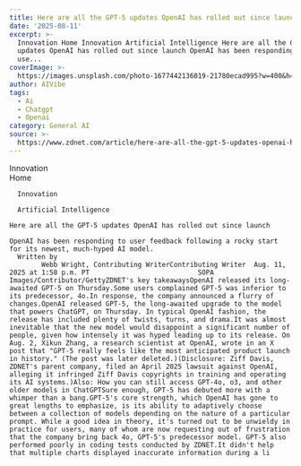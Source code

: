 ```yaml
---
title: Here are all the GPT-5 updates OpenAI has rolled out since launch
date: '2025-08-11'
excerpt: >-
  Innovation Home Innovation Artificial Intelligence Here are all the GPT-5
  updates OpenAI has rolled out since launch OpenAI has been responding to
  use...
coverImage: >-
  https://images.unsplash.com/photo-1677442136019-21780ecad995?w=400&h=200&fit=crop&auto=format
author: AIVibe
tags:
  - Ai
  - Chatgpt
  - Openai
category: General AI
source: >-
  https://www.zdnet.com/article/here-are-all-the-gpt-5-updates-openai-has-rolled-out-since-launch/
---
```

Innovation      
      Home
    
      Innovation
    
      Artificial Intelligence
       
    Here are all the GPT-5 updates OpenAI has rolled out since launch
     
    OpenAI has been responding to user feedback following a rocky start for its newest, much-hyped AI model.
      Written by 
            Webb Wright, Contributing WriterContributing Writer  Aug. 11, 2025 at 1:58 p.m. PT                           SOPA Images/Contributor/GettyZDNET's key takeawaysOpenAI released its long-awaited GPT-5 on Thursday.Some users complained GPT-5 was inferior to its predecessor, 4o.In response, the company announced a flurry of changes.OpenAI released GPT-5, the long-awaited upgrade to the model that powers ChatGPT, on Thursday. In typical OpenAI fashion, the release has included plenty of twists, turns, and drama.It was almost inevitable that the new model would disappoint a significant number of people, given how intensely it was hyped leading up to its release. On Aug. 2, Xikun Zhang, a research scientist at OpenAI, wrote in an X post that "GPT-5 really feels like the most anticipated product launch in history." (The post was later deleted.)(Disclosure: Ziff Davis, ZDNET's parent company, filed an April 2025 lawsuit against OpenAI, alleging it infringed Ziff Davis copyrights in training and operating its AI systems.)Also: How you can still access GPT-4o, o3, and other older models in ChatGPTSure enough, GPT-5 has debuted more with a whimper than a bang.GPT-5's core strength, which OpenAI has gone to great lengths to emphasize, is its ability to adaptively choose between a collection of models depending on the nature of a particular prompt. While a good idea in theory, it's turned out to be unwieldy in practice for users, many of whom are now requesting out of frustration that the company bring back 4o, GPT-5's predecessor model. GPT-5 also performed poorly in coding tests conducted by ZDNET.It didn't help that multiple charts displayed inaccurate information during a li
